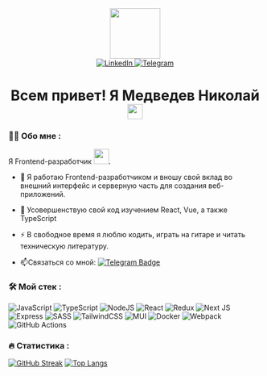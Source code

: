 <div id="header" align="center">
  <img src="https://i.giphy.com/media/v1.Y2lkPTc5MGI3NjExcjVmcG1pbzdjeTVyaTY5Y25zdno1MTVuNXc4Z3NzZ3ppbzFpaDJ2OCZlcD12MV9pbnRlcm5hbF9naWZfYnlfaWQmY3Q9cw/SHjOSDkKZ18qOHA5B5/giphy.gif" width="100"/>
</div>
</div>
<div id="badges" align="center">
  <a href="https://www.linkedin.com/in/medvedevklaus/">
    <img src="https://img.shields.io/badge/LinkedIn-blue?style=for-the-badge&logo=linkedin&logoColor=white" alt="LinkedIn"/>
  </a>
  <a href="https://t.me/MedvedevKlaus">
    <img src="https://img.shields.io/badge/Telegram-blue?style=for-the-badge&logo=telegram&logoColor=white" alt="Telegram"/>
  </a>
</div>

<div id="badges" align="center">
<img src="https://komarev.com/ghpvc/?username=MedvedevNik&style=flat-square&color=blue" alt="" align="center"/>
</div>

<div id="badges" align="center">
 <h1>
  Всем привет! Я Медведев Николай
  <img src="https://media.giphy.com/media/hvRJCLFzcasrR4ia7z/giphy.gif" width="30px"/>
 </h1>
</div>

### :woman_technologist: Обо мне :
Я Frontend-разработчик <img src="https://media.giphy.com/media/WUlplcMpOCEmTGBtBW/giphy.gif" width="30">.
- :telescope: Я работаю Frontend-разработчиком и вношу свой вклад во внешний интерфейс и серверную часть для создания веб-приложений.

- :seedling: Усовершенствую свой код изучением React, Vue, а также TypeScript

- :zap: В свободное время я люблю кодить, играть на гитаре и читать техническую литературу.

- :mailbox:Связаться со мной: [![Telegram Badge](https://img.shields.io/badge/-MedvedevKlaus-blue?style=flat&logo=Telegram&logoColor=white)](https://t.me/MedvedevKlaus)

  
### :hammer_and_wrench: Мой стек :
![JavaScript](https://img.shields.io/badge/JavaScript-F7DF1E?style=for-the-badge&logo=javascript&logoColor=black)
![TypeScript](https://img.shields.io/badge/TypeSctipt-316192?style=for-the-badge&logo=typescript&logoColor=white)
![NodeJS](https://img.shields.io/badge/node.js-6DA55F?style=for-the-badge&logo=node.js&logoColor=white)
![React](https://img.shields.io/badge/react-%2320232a.svg?style=for-the-badge&logo=react&logoColor=%2361DAFB)
![Redux](https://img.shields.io/badge/redux-%23593d88.svg?style=for-the-badge&logo=redux&logoColor=white)
![Next JS](https://img.shields.io/badge/Next-black?style=for-the-badge&logo=next.js&logoColor=white)
![Express](https://img.shields.io/badge/Express-%23646CFF.svg?style=for-the-badge&logo=express&logoColor=white)
![SASS](https://img.shields.io/badge/SASS-000000.svg?style=for-the-badge&logo=sass&logoColor=white)
![TailwindCSS](https://img.shields.io/badge/tailwindcss-%2338B2AC.svg?style=for-the-badge&logo=tailwind-css&logoColor=white)
![MUI](https://img.shields.io/badge/MUI-%230081CB.svg?style=for-the-badge&logo=mui&logoColor=white)
![Docker](https://img.shields.io/badge/Docker-316192?style=for-the-badge&logo=docker&logoColor=white)
![Webpack](https://img.shields.io/badge/webpack-%238DD6F9.svg?style=for-the-badge&logo=webpack&logoColor=black)
![GitHub Actions](https://img.shields.io/badge/github%20actions-%232671E5.svg?style=for-the-badge&logo=githubactions&logoColor=white)

### :fire: Статистика :
[![GitHub Streak](https://github-readme-streak-stats.herokuapp.com?user=MedvedevNik&border_radius=4.4&locale=ru&date_format=j%2Fn%5B%2FY%5D)](https://git.io/streak-stats)
[![Top Langs](https://github-readme-stats.vercel.app/api/top-langs/?username=MedvedevNik&layout=compact)](https://github.com/anuraghazra/github-readme-stats)
